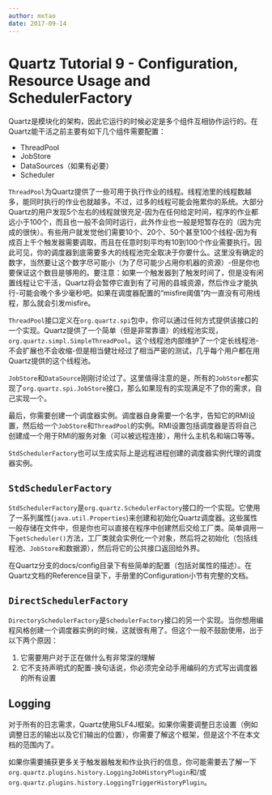 ```yaml
---
author: mxtao
date: 2017-09-14
---
```


# Quartz Tutorial 9 - Configuration, Resource Usage and SchedulerFactory

Quartz是模块化的架构，因此它运行的时候必定是多个组件互相协作运行的。在Quartz能干活之前主要有如下几个组件需要配置：

+ ThreadPool
+ JobStore
+ DataSources（如果有必要）
+ Scheduler

`ThreadPool`为Quartz提供了一些可用于执行作业的线程。线程池里的线程数越多，能同时执行的作业也就越多。不过，过多的线程可能会拖累你的系统。大部分Quartz的用户发现5个左右的线程就很充足-因为在任何给定时间，程序的作业都远小于100个，而且也一般不会同时运行，此外作业也一般是短暂存在的（因为完成的很快）。有些用户就发觉他们需要10个、20个、50个甚至100个线程-因为有成百上千个触发器需要调取，而且在任意时刻平均有10到100个作业需要执行。因此可见，你的调度器到底需要多大的线程池完全取决于你要什么。这里没有确定的数字，当然要让这个数字尽可能小（为了尽可能少占用你机器的资源）-但是你也要保证这个数目是够用的。要注意：如果一个触发器到了触发时间了，但是没有闲置线程让它干活，Quartz将会暂停它直到有了可用的县城资源，然后作业才能执行-可能会晚个多少毫秒吧。如果在调度器配置的“misfire阈值”内一直没有可用线程，那么就会引发misfire。

`ThreadPool`接口定义在`org.quartz.spi`包中，你可以通过任何方式提供该接口的一个实现。Quartz提供了一个简单（但是非常靠谱）的线程池实现，`org.quartz.simpl.SimpleThreadPool`。这个线程池内部维护了一个定长线程池-不会扩展也不会收缩-但是相当健壮经过了相当严密的测试，几乎每个用户都在用Quartz提供的这个线程池。

`JobStore`和`DataSource`刚刚讨论过了。这里值得注意的是，所有的`JobStore`都实现了`org.quartz.spi.JobStore`接口，那么如果现有的实现满足不了你的需求，自己实现一个。

最后，你需要创建一个调度器实例。调度器自身需要一个名字，告知它的RMI设置，然后给一个`JobStore`和`ThreadPool`的实例。RMI设置包括调度器是否将自己创建成一个用于RMI的服务对象（可以被远程连接），用什么主机名和端口等等。

`StdSchedulerFactory`也可以生成实际上是远程进程创建的调度器实例代理的调度器实例。

## `StdSchedulerFactory`

`StdSchedulerFactory`是`org.quartz.SchedulerFactory`接口的一个实现。它使用了一系列属性(`java.util.Properties`)来创建和初始化Quartz调度器。这些属性一般存储在文件中，但是你也可以直接在程序中创建然后交给工厂类。简单调用一下`getScheduler()`方法，工厂类就会实例化一个对象，然后将之初始化（包括线程池、`JobStore`和数据源），然后将它的公共接口返回给外界。

在Quartz分支的docs/config目录下有些简单的配置（包括对属性的描述）。在Quartz文档的Reference目录下，手册里的Configuration小节有完整的文档。

## `DirectSchedulerFactory`

`DirectorySchedulerFactory`是`SchedulerFactory`接口的另一个实现。当你想用编程风格创建一个调度器实例的时候，这就很有用了。但这个一般不鼓励使用，出于以下两个原因：

1. 它需要用户对于正在做什么有非常深的理解
2. 它不支持声明式的配置-换句话说，你必须完全动手用编码的方式写出调度器的所有设置

## Logging

对于所有的日志需求，Quartz使用SLF4J框架。如果你需要调整日志设置（例如调整日志的输出以及它们输出的位置），你需要了解这个框架，但是这个不在本文档的范围内了。

如果你需要捕获更多关于触发器触发和作业执行的信息，你可能需要去了解一下`org.quartz.plugins.history.LoggingJobHistoryPlugin`和/或`org.quartz.plugins.history.LoggingTriggerHistoryPlugin`。
